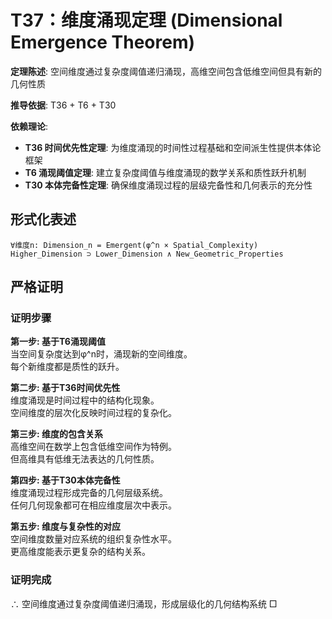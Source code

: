 # T37：维度涌现定理 (Dimensional Emergence Theorem)

**定理陈述**: 空间维度通过复杂度阈值递归涌现，高维空间包含低维空间但具有新的几何性质

**推导依据**: T36 + T6 + T30

**依赖理论**:
- **T36 时间优先性定理**: 为维度涌现的时间性过程基础和空间派生性提供本体论框架
- **T6 涌现阈值定理**: 建立复杂度阈值与维度涌现的数学关系和质性跃升机制
- **T30 本体完备性定理**: 确保维度涌现过程的层级完备性和几何表示的充分性  

## 形式化表述  
```  
∀维度n: Dimension_n = Emergent(φ^n × Spatial_Complexity)  
Higher_Dimension ⊃ Lower_Dimension ∧ New_Geometric_Properties  
```  

## 严格证明  

### 证明步骤  

**第一步: 基于T6涌现阈值**  
当空间复杂度达到φ^n时，涌现新的空间维度。  
每个新维度都是质性的跃升。  

**第二步: 基于T36时间优先性**  
维度涌现是时间过程中的结构化现象。  
空间维度的层次化反映时间过程的复杂化。  

**第三步: 维度的包含关系**  
高维空间在数学上包含低维空间作为特例。  
但高维具有低维无法表达的几何性质。  

**第四步: 基于T30本体完备性**  
维度涌现过程形成完备的几何层级系统。  
任何几何现象都可在相应维度层次中表示。  

**第五步: 维度与复杂性的对应**  
空间维度数量对应系统的组织复杂性水平。  
更高维度能表示更复杂的结构关系。  

### 证明完成  
∴ 空间维度通过复杂度阈值递归涌现，形成层级化的几何结构系统 □  